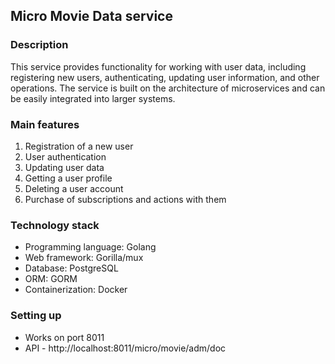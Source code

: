 ## Micro Movie Data service

### Description

This service provides functionality for working with user data, including registering new users, authenticating, updating user information, and other operations. The service is built on the architecture of microservices and can be easily integrated into larger systems.

### Main features

1. Registration of a new user
2. User authentication
3. Updating user data
4. Getting a user profile
5. Deleting a user account
6. Purchase of subscriptions and actions with them

### Technology stack

- Programming language: Golang
- Web framework: Gorilla/mux
- Database: PostgreSQL
- ORM: GORM
- Containerization: Docker

### Setting up

- Works on port 8011
- API - http://localhost:8011/micro/movie/adm/doc
